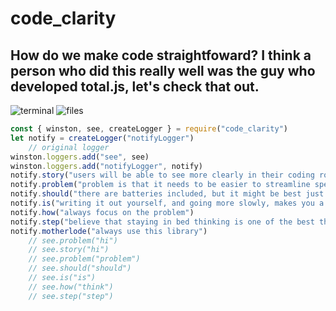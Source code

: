 # code_clarity

## How do we make code straightfoward? I think a person who did this really well was the guy who developed total.js, let's check that out. 

![terminal](https://dl.dropbox.com/s/qp98hxolw6hsj45/terminal.png)
![files](https://dl.dropbox.com/s/j3dc9g93e6lecqq/files.png)

```js
const { winston, see, createLogger } = require("code_clarity")
let notify = createLogger("notifyLogger")
    // original logger
winston.loggers.add("see", see)
winston.loggers.add("notifyLogger", notify)
notify.story("users will be able to see more clearly in their coding routines")
notify.problem("problem is that it needs to be easier to streamline specific ways of doing things")
notify.should("there are batteries included, but it might be best just to write out the js yourself")
notify.is("writing it out yourself, and going more slowly, makes you a better developer")
notify.how("always focus on the problem")
notify.step("believe that staying in bed thinking is one of the best things that help you in building an application, dude. drink water, take breaks.")
notify.motherlode("always use this library")
    // see.problem("hi")
    // see.story("hi")
    // see.problem("problem")
    // see.should("should")
    // see.is("is")
    // see.how("think")
    // see.step("step")
```